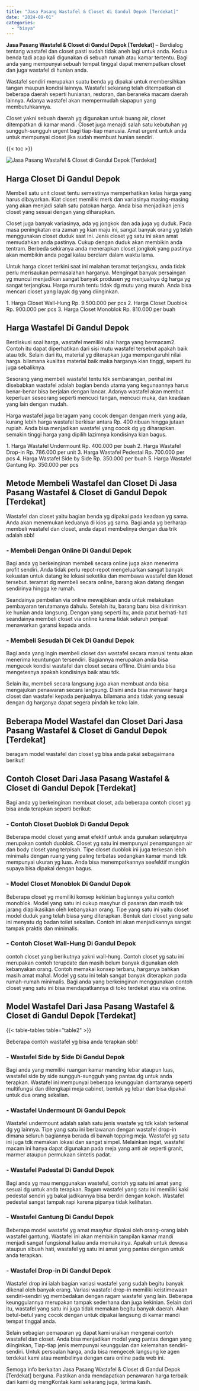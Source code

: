 ```yaml
---
title: "Jasa Pasang Wastafel & Closet di Gandul Depok [Terdekat]"
date: "2024-09-01"
categories: 
  - "biaya"
---
```


**Jasa Pasang Wastafel & Closet di Gandul Depok \[Terdekat\]** – Berdialog tentang wastafel dan closet pasti sudah tidak aneh lagi untuk anda. Kedua benda tadi acap kali digunakan di sebuah rumah atau kamar tertentu. Bagi anda yang mempunyai sebuah tempat tinggal dapat menempatkan closet dan juga wastafel di hunian anda.

Wastafel sendiri merupakan suatu benda yg dipakai untuk membersihkan tangan maupun kondisi lainnya. Wastafel sekarang telah ditempatkan di beberapa daerah seperti hunianan, restoran, dan beraneka macam daerah lainnya. Adanya wastafel akan mempermudah siapapun yang membutuhkannya.

Closet yakni sebuah daerah yg digunakan untuk buang air, closet ditempatkan di kamar mandi. Closet juga menajdi salah satu kebutuhan yg sungguh-sungguh urgent bagi tiap-tiap manusia. Amat urgent untuk anda untuk mempunyai closet jika sudah membuat hunian sendiri.

{{< toc >}}

![Jasa Pasang Wastafel & Closet di Gandul Depok [Terdekat]](/images/wastafel-closet-murah64.png)

## Harga Closet Di Gandul Depok

Membeli satu unit closet tentu semestinya memperhatikan kelas harga yang harus dibayarkan. Kiat closet memiliki merk dan variasinya masing-masing yang akan menjadi salah satu patokan harga. Anda bisa menjadikan jenis closet yang sesuai dengan yang diharapkan.

Closet juga banyak variasinya, ada yg jongkok dan ada juga yg duduk. Pada masa peningkatan era zaman yg kian maju ini, sangat banyak orang yg telah menggunakan closet duduk saat ini. Jenis closet yg satu ini akan amat memudahkan anda pastinya. Cukup dengan duduk akan membikin anda tentram. Berbeda sekiranya anda menerapkan closet jongkok yang pastinya akan membikin anda pegal kalau berdiam dalam waktu lama.

Untuk harga closet terkini saat ini malahan teramat terjangkau, anda tidak perlu merisaukan permasalahan harganya. Mengingat banyak persaingan yg muncul menjadikan sangat banyak produsen yg menjualnya dg harga yg sangat terjangkau. Harga murah tentu tidak dg mutu yang murah. Anda bisa mencari closet yang layak dg yang diinginkan.

1\. Harga Closet Wall-Hung Rp. 9.500.000 per pcs 2. Harga Closet Duoblok Rp. 900.000 per pcs 3. Harga Closet Monoblok Rp. 810.000 per buah

## Harga Wastafel Di Gandul Depok

Berdiskusi soal harga, wastafel memiliki nilai harga yang bermacam2. Contoh itu dapat diperhatikan dari sisi mutu wastafel tersebut apakah baik atau tdk. Selain dari itu, material yg diterapkan juga mempengaruhi nilai harga. bilamana kualitas material baik maka harganya kian tinggi, seperti itu juga sebaliknya.

Sesorang yang membeli wastafel tentu tdk sembarangan, perihal ini disebabkan wastafel adalah bagian benda utama yang kegunaannya harus benar-benar bisa berjalan dengan lancar. Adanya wastafel akan membut keperluan seseorang seperti mencuci tangan, mencuci muka, dan keadaan yang lain dengan mudah.

Harga wastafel juga beragam yang cocok dengan dengan merk yang ada, kurang lebih harga wastafel berkisar antara Rp. 400 ribuan hingga jutaan rupiah. Anda bisa menjadikan wastafel yang cocok dg yg diharapkan. semakin tinggi harga yang dipilih lazimnya kondisinya kian bagus.

1\. Harga Wastafel Undermount Rp. 400.000 per buah 2. Harga Wastafel Drop-in Rp. 786.000 per unit 3. Harga Wastafel Pedestal Rp. 700.000 per pcs 4. Harga Wastafel Side by Side Rp. 350.000 per buah 5. Harga Wastafel Gantung Rp. 350.000 per pcs

## Metode Membeli Wastafel dan Closet Di Jasa Pasang Wastafel & Closet di Gandul Depok \[Terdekat\]

Wastafel dan closet yaitu bagian benda yg dipakai pada keadaan yg sama. Anda akan menemukan keduanya di kios yg sama. Bagi anda yg berharap membeli wastafel dan closet, anda dapat membelinya dengan dua trik adalah sbb!

### \- Membeli Dengan Online Di Gandul Depok

Bagi anda yg berkeinginan membeli secara online juga akan menerima profit sendiri. Anda tidak perlu repot-repot mengeluarkan sangat banyak kekuatan untuk datang ke lokasi seketika dan membawa wastafel dan kloset tersebut. teramat dg membeli secara online, barang akan datang dengan sendirinya hingga ke rumah.

Seandainya pembelian via online mewajibkan anda untuk melakukan pembayaran terutamanya dahulu. Setelah itu, barang baru bisa dikirimkan ke hunian anda langsung. Dengan yang seperti itu, anda patut berhati-hati seandainya membeli closet via online karena tidak seluruh penjual menawarkan garansi kepada anda.

### \- Membeli Sesudah Di Cek Di Gandul Depok

Bagi anda yang ingin membeli closet dan wastafel secara manual tentu akan menerima keuntungan tersendiri. Bagiannya merupakan anda bisa mengecek kondisi wastafel dan closet secara offline. Disini anda bisa mengetesnya apakah kondisinya baik atau tdk.

Selain itu, membeli secara langsung juga akan membuat anda bisa mengajukan penawaran secara langsung. Disini anda bisa menawar harga closet dan wastafel kepada penjualnya. bilamana anda tidak yang sesuai dengan dg harganya dapat segera pindah ke toko lain.

## Beberapa Model Wastafel dan Closet Dari Jasa Pasang Wastafel & Closet di Gandul Depok \[Terdekat\]

beragam model wastafel dan closet yg bisa anda pakai sebagaimana berikut!

## Contoh Closet Dari Jasa Pasang Wastafel & Closet di Gandul Depok \[Terdekat\]

Bagi anda yg berkeinginan membuat closet, ada beberapa contoh closet yg bisa anda terapkan seperti berikut:

### \- Contoh Closet Duoblok Di Gandul Depok

Beberapa model closet yang amat efektif untuk anda gunakan selanjutnya merupakan contoh duoblok. Closet yg satu ini mempunyai penampungan air dan body closet yang terpisah. Tipe closet duoblok ini juga terkesan lebih minimalis dengan ruang yang paling terbatas sedangkan kamar mandi tdk mempunyai ukuran yg luas. Anda bisa menempatkannya seefektif mungkin supaya bisa dipakai dengan bagus.

### \- Model Closet Monoblok Di Gandul Depok

Beberapa closet yg memiliki konsep kekinian bagiannya yaitu contoh monoblok. Model yang satu ini cukup masyhur di pasaran dan masih tak jarang diaplikasikan oleh kebanyakan orang. Tipe yang satu ini yaitu closet model duduk yang telah biasa yang diterapkan. Bentuk dari closet yang satu ini menyatu dg badan toilet sekalian. Contoh ini akan menjadikannya sangat tampak praktis dan minimalis.

### \- Contoh Closet Wall-Hung Di Gandul Depok

contoh closet yang berikutnya yakni wall-hung. Contoh closet yg satu ini merupakan contoh terupdate dan masih belum banyak digunakan oleh kebanyakan orang. Contoh memakai konsep terbaru, harganya bahkan masih amat mahal. Model yg satu ini telah sangat banyak diterapkan pada rumah-rumah minimalis. Bagi anda yang berkeinginan menggunakan contoh closet yang satu ini bisa mendapatkannya di toko terdekat atau via online.

## Model Wastafel Dari Jasa Pasang Wastafel & Closet di Gandul Depok \[Terdekat\]

{{< table-tables table="table2" >}}

Beberapa contoh wastafel yg bisa anda terapkan sbb!

### \- Wastafel Side by Side Di Gandul Depok

Bagi anda yang memiliki ruangan kamar manding lebar ataupun luas, wastafel side by side sungguh-sungguh yang pantas dg untuk anda terapkan. Wastafel ini mempunyai beberapa keunggulan diantaranya seperti multifungsi dan dilengkapi meja cabinet, bentuk yg lebar dan bisa dipakai untuk dua orang sekalian.

### \- Wastafel Undermount Di Gandul Depok

Wastafel undermount adalah salah satu jenis wastafe yg tdk kalah terkenal dg yg lainnya. Tipe yang satu ini berlawanan dengan wastafel drop-in dimana seluruh bagiannya berada di bawah topping meja. Wastafel yg satu ini juga tdk memakan lokasi dan sangat simpel. Melainkan ingat, wastafel macam ini hanya dapat digunakan pada meja yang anti air seperti granit, marmer ataupun permukaan sintetis padat.

### \- Wastafel Padestal Di Gandul Depok

Bagi anda yg mau menggunakan wasteful, contoh yg satu ini amat yang sesuai dg untuk anda terapkan. Ragam wastafel yang satu ini memiliki kaki pedestal sendiri yg bakal jadikannya bisa berdiri dengan kokoh. Wastafel pedestal sangat tampak rapi karena pipanya tidak kelihatan.

### \- Wastafel Gantung Di Gandul Depok

Beberapa model wastafel yg amat masyhur dipakai oleh orang-orang ialah wastafel gantung. Wastafel ini akan membikin tampilan kamar mandi menjadi sangat fungsional kalau anda memakainya. Apakah untuk dewasa ataupun sibuah hati, wastafel yg satu ini amat yang pantas dengan untuk anda terapkan.

### \- Wastafel Drop-in Di Gandul Depok

Wastafel drop ini ialah bagian variasi wastafel yang sudah begitu banyak dikenal oleh banyak orang. Variasi wastafel drop-in memiliki keistimewaan sendiri-sendiri yg membedakan dengan ragam wastafel yang lain. Beberapa keunggulannya merupakan tampak sederhana dan juga kekinian. Selain dari itu, wastafel yang satu ini juga tidak memakan begitu banyak daerah. Akan betul-betul yang cocok dengan untuk dipakai langsung di kamar mandi tempat tinggal anda.

Selain sebagian pemaparan yg dapat kami uraikan mengenai contoh wastafel dan closet. Anda bisa menjadikan model yang pantas dengan yang diinginkan, Tiap-tiap jenis mempunyai keunggulan dan kelemahan sendiri-sendiri. Untuk persoalan harga, anda bisa mengecek langsung ke agen terdekat kami atau membelinya dengan cara online pada web ini.

Semoga info berkaitan Jasa Pasang Wastafel & Closet di Gandul Depok \[Terdekat\] berguna. Pastikan anda mendapatkan penawaran harga terbaik dari kami dg mengKontak kami sekarang juga, terima kasih.

